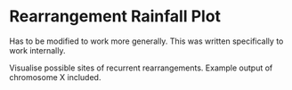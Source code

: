 # Rearrangement Rainfall Plot

Has to be modified to work more generally.
This was written specifically to work internally.

Visualise possible sites of recurrent rearrangements.
Example output of chromosome X included.
